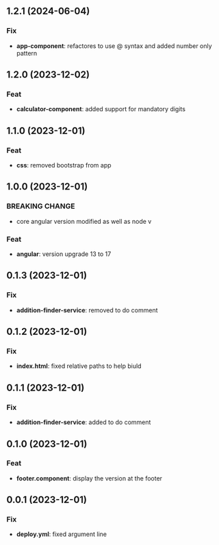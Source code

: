## 1.2.1 (2024-06-04)

### Fix

- **app-component**: refactores to use @ syntax and added number only pattern

## 1.2.0 (2023-12-02)

### Feat

- **calculator-component**: added support for mandatory digits

## 1.1.0 (2023-12-01)

### Feat

- **css**: removed bootstrap from app

## 1.0.0 (2023-12-01)

### BREAKING CHANGE

- core angular version modified as well as node v

### Feat

- **angular**: version upgrade 13 to 17

## 0.1.3 (2023-12-01)

### Fix

- **addition-finder-service**: removed to do comment

## 0.1.2 (2023-12-01)

### Fix

- **index.html**: fixed relative paths to help biuld

## 0.1.1 (2023-12-01)

### Fix

- **addition-finder-service**: added to do comment

## 0.1.0 (2023-12-01)

### Feat

- **footer.component**: display the version at the footer

## 0.0.1 (2023-12-01)

### Fix

- **deploy.yml**: fixed  argument line
